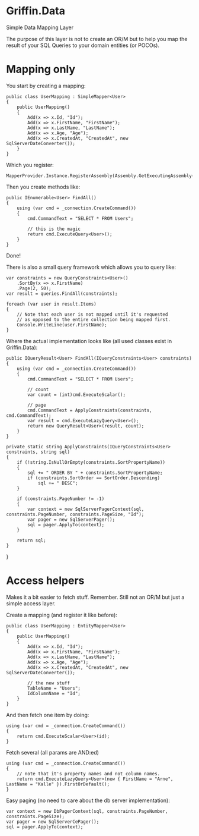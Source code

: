 Griffin.Data
============

Simple Data Mapping Layer

The purpose of this layer is not to create an OR/M but to help you map the result of your SQL Queries to your domain entities (or POCOs).

# Mapping only

You start by creating a mapping:

    public class UserMapping : SimpleMapper<User>
    {
        public UserMapping()
        {
            Add(x => x.Id, "Id");
            Add(x => x.FirstName, "FirstName");
            Add(x => x.LastName, "LastName");
            Add(x => x.Age, "Age");
            Add(x => x.CreatedAt, "CreatedAt", new SqlServerDateConverter());
        }
    }
	
Which you register:

	MapperProvider.Instance.RegisterAssembly(Assembly.GetExecutingAssembly());

Then you create methods like:

	public IEnumerable<User> FindAll()
	{
		using (var cmd = _connection.CreateCommand())
		{
			cmd.CommandText = "SELECT * FROM Users";
			
			// this is the magic
			return cmd.ExecuteQuery<User>();
		}
	}

Done!

There is also a small query framework which allows you to query like:

	var constraints = new QueryConstraints<User>()
		.SortBy(x => x.FirstName)
		.Page(2, 50);
	var result = queries.FindAll(constraints);

	foreach (var user in result.Items)
	{
		// Note that each user is not mapped until it's requested
		// as opposed to the entire collection being mapped first.
		Console.WriteLine(user.FirstName);
	}

Where the actual implementation looks like (all used classes exist in Griffin.Data):

	public IQueryResult<User> FindAll(IQueryConstraints<User> constraints)
	{
		using (var cmd = _connection.CreateCommand())
		{
			cmd.CommandText = "SELECT * FROM Users";

			// count
			var count = (int)cmd.ExecuteScalar();

			// page
			cmd.CommandText = ApplyConstraints(constraints, cmd.CommandText);
			var result = cmd.ExecuteLazyQuery<User>();
			return new QueryResult<User>(result, count);
		}
	}

	private static string ApplyConstraints(IQueryConstraints<User> constraints, string sql)
	{
		if (!string.IsNullOrEmpty(constraints.SortPropertyName))
		{
			sql += " ORDER BY " + constraints.SortPropertyName;
			if (constraints.SortOrder == SortOrder.Descending)
				sql += " DESC";
		}

		if (constraints.PageNumber != -1)
		{
			var context = new SqlServerPagerContext(sql, constraints.PageNumber, constraints.PageSize, "Id");
			var pager = new SqlServerPager();
			sql = pager.ApplyTo(context);
		}

		return sql;
	}
}

# Access helpers

Makes it a bit easier to fetch stuff. Remember. Still not an OR/M but just a simple access layer.

Create a mapping (and register it like before):

	public class UserMapping : EntityMapper<User>
    {
        public UserMapping()
        {
            Add(x => x.Id, "Id");
            Add(x => x.FirstName, "FirstName");
            Add(x => x.LastName, "LastName");
            Add(x => x.Age, "Age");
            Add(x => x.CreatedAt, "CreatedAt", new SqlServerDateConverter());

			// the new stuff
            TableName = "Users";
            IdColumnName = "Id";
        }
    }
	
And then fetch one item by doing:

	using (var cmd = _connection.CreateCommand())
	{
		return cmd.ExecuteScalar<User>(id);
	}
	
Fetch several (all params are AND:ed)

    using (var cmd = _connection.CreateCommand())
    {
		// note that it's property names and not column names.	
		return cmd.ExecuteLazyQuery<User>(new { FirstName = "Arne", LastName = "Kalle" }).FirstOrDefault();
    }

Easy paging (no need to care about the db server implementation):

	var context = new DbPagerContext(sql, constraints.PageNumber, constraints.PageSize);
	var pager = new SqlServerCePager();
	sql = pager.ApplyTo(context);
